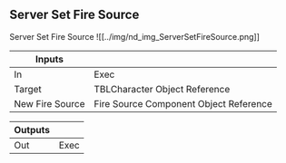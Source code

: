 ## Server Set Fire Source
Server Set Fire Source
![[../img/nd_img_ServerSetFireSource.png]]

|Inputs||
|--|--|
| In | Exec |
| Target | TBLCharacter Object Reference |
| New Fire Source | Fire Source Component Object Reference |

|Outputs||
|--|--|
| Out | Exec |
